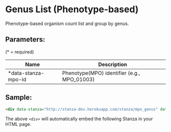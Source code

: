 Genus List (Phenotype-based)
=========
Phenotype-based organism count list and group by genus.


## Parameters:

(* = required)

| Name                | Description               |
|---------------------|---------------------------|
| *data-stanza-mpo-id | Phenotype(MPO) identifier (e.g., MPO_01003) |

## Sample:

```html
<div data-stanza="http://stanza-dev.herokuapp.com/stanza/mpo_genus" data-stanza-mpo-id="MPO_01003"></div>
```

The above `<div>` will automatically embed the following Stanza in your HTML page.

<div data-stanza="/stanza/mpo_genus" data-stanza-mpo-id="MPO_01003"></div>
